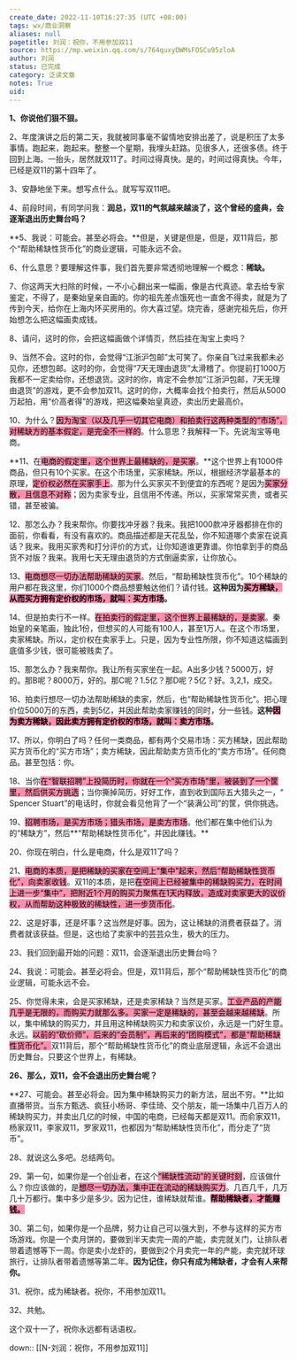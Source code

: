 ```yaml
---
create_date: 2022-11-10T16:27:35 (UTC +08:00)
tags: wx/商业洞察
aliases: null
pagetitle: 刘润：祝你，不用参加双11
source: https://mp.weixin.qq.com/s/764quxyDWMsFOSCu95zloA
author: 刘润
status: 已完成
category: 泛读文章
notes: True
uid: 
---
```


**1、你说他们狠不狠。**

2、年度演讲之后的第二天，我就被同事毫不留情地安排出差了，说是积压了太多事情。跑起来，跑起来。整整一个星期，我埋头赶路。见很多人，还很多债。终于回到上海。一抬头，居然就双11了。时间过得真快。是的，时间过得真快。今年，已经是双11的第十四年了。

3、安静地坐下来。想写点什么。就写写双11吧。

4、前段时间，有同学问我：**润总，双11的气氛越来越淡了，这个曾经的盛典，会逐渐退出历史舞台吗？**

**5、我说：可能会。甚至必将会。**但是，关键是但是，但是，双11背后，那个“帮助稀缺性货币化”的商业逻辑，可能永远不会。

6、什么意思？要理解这件事，我们首先要非常透彻地理解一个概念：**稀缺。**

7、你这两天大扫除的时候，一不小心翻出来一幅画，像是古代真迹。拿去给专家鉴定，不得了，是秦始皇亲自画的。你的祖先差点饿死也一直舍不得卖，就是为了传到今天，给你在上海内环买房用的。你大喜过望。烧完香，感谢完祖先后，你开始想怎么把这幅画卖成钱。

8、请问，这时的你，会把这幅画做个详情页，然后挂在淘宝上卖吗？

9、当然不会。这时的你，会觉得“江浙沪包邮”太可笑了。你亲自飞过来我都未必见你，还想包邮。这时的你，会觉得“7天无理由退货”太滑稽了。你提前打1000万我都不一定卖给你，还想退货。这时的你，肯定不会参加“江浙沪包邮，7天无理由退货”的游戏，更不会参加双11。这时的你，大概率会找个拍卖行，然后从5000万起拍，用“价高者得”的游戏，把这幅秦始皇真迹，卖出历史最高价。

10、为什么？<mark style="background: #FF5582A6;">因为淘宝（以及几乎一切其它电商）和拍卖行这两种类型的“市场”，对稀缺方的基本假定，是完全不一样的</mark>。什么意思？我解释一下。先说淘宝等电商。

**11、在<mark style="background: #FF5582A6;">电商的假定里，这个世界上最稀缺的，是买家</mark>。**这个世界上有1000件商品，但只有10个买家。在这个市场里，买家稀缺。所以，根据经济学最基本的原理，<mark style="background: #FF5582A6;">定价权必然在买家手上</mark>。那为什么买家买不到便宜的东西呢？是因为<mark style="background: #FF5582A6;">买家分散，且信息不对称</mark>；因为卖家专业，且信用不传递。所以，买家常常买贵，或者买错，甚至被骗。

12、那怎么办？我来帮你。你要找冲牙器？我来。我把1000款冲牙器都排在你的面前，你看看，有没有喜欢的。商品描述都是天花乱坠，你不知道哪个卖家在说真话？我来。我用买家秀和打分评价的方式，让你知道谁更靠谱。你怕拿到手的商品货不对版？我来。我用七天无理由退货的方式倒逼卖家，让你放心。

13、<mark style="background: #FF5582A6;">电商想尽一切办法帮助稀缺的买家</mark>。然后，“帮助稀缺性货币化”。10个稀缺的用户都在我这里，你们1000个商品想要触达他们？请付钱。**这种因为<mark style="background: #FF5582A6;">买方稀缺，从而买方拥有定价权的市场，就叫：买方市场</mark>。**

14、但是拍卖行不一样。<mark style="background: #FF5582A6;">在拍卖行的假定里，这个世界上最稀缺的，是卖家</mark>。秦始皇的亲笔画，独此1份，但想买的人可能有100人，甚至1万人。在这个市场里，卖家稀缺。所以，定价权在卖家手上。只是，因为专业性所限，你不知道这幅画到底值多少钱，很可能被贱卖了。

15、那怎么办？我来帮你。我让所有买家坐在一起。A出多少钱？5000万，好的。那B呢？8000万，好的。那C呢？1.5亿？那D呢？5亿？好。3,2,1，成交。

16、拍卖行想尽一切办法帮助稀缺的卖家，然后，也“帮助稀缺性货币化”。把心理价位5000万的东西，卖到5亿，并因此帮助卖家赚钱的同时，分一些钱。**这种<mark style="background: #FF5582A6;">因为卖方稀缺，因此卖方拥有定价权的市场，就叫：卖方市场</mark>。**

17、所以，你明白了吗？任何一类商品，都有两个交易市场：买方稀缺，因此帮助买方货币化的“买方市场”；卖方稀缺，因此帮助卖方货币化的“卖方市场”。任何商品。甚至包括：你。

18、当你<mark style="background: #FF5582A6;">在“智联招聘”上投简历时，你就在一个“买方市场”里，被装到了一个筐里，然后供买方挑选</mark>；当你撕掉简历，好好工作，直到收到国际五大猎头之一，“ Spencer Stuart”的电话时，你就会看见他背了一个“装满公司”的筐，供你挑选。

19、<mark style="background: #FF5582A6;">招聘市场，是买方市场；猎头市场，是卖方市场</mark>。他们都在集中他们认为的“稀缺方”，然后**“帮助稀缺性货币化”，并因此赚钱。**

20、你现在明白，什么是电商，什么是双11了吗？

21、<mark style="background: #FF5582A6;">电商的本质，是把稀缺的买家在空间上“集中”起来，然后“帮助稀缺性货币化”，向卖家收钱</mark>。双11的本质，是把<mark style="background: #FF5582A6;">在空间上已经被集中的稀缺购买力，在时间上进一步“集中”，把附近1个月的购买力聚焦在1天内释放，造成对卖家更大的议价权，从而帮助这种极致的稀缺性，进一步货币化</mark>。

22、这是好事，还是坏事？这当然是好事。因为，这让稀缺的消费者获益了。消费者就该获益。但是，这也给了卖家中的芸芸众生，极大的压力。

23、我们回到最开始的问题：双11，会逐渐退出历史舞台吗？

24、我说：可能会。甚至必将会。但是，双11背后，那个“帮助稀缺性货币化”的商业逻辑，可能永远不会。

25、你觉得未来，会是买家稀缺，还是卖家稀缺？当然是买家。<mark style="background: #FF5582A6;">工业产品的产能几乎是无限的，而购买力就那么多。买家一定是稀缺的，甚至会越来越稀缺</mark>。所以，集中稀缺的购买力，并且用这种稀缺购买力和卖家议价，永远是一门好生意。永远。<mark style="background: #FF5582A6;">以前的“砍价师”，后来的“会员制”，再后来的“团购模式”，都是“帮助稀缺性货币化”。</mark>双11背后，那个“帮助稀缺性货币化”的商业底层逻辑，永远不会退出历史舞台。只要这个世界上，有稀缺。

**26、那么，双11，会不会退出历史舞台呢？**

**27、可能会。甚至必将会。因为集中稀缺购买力的新方法，层出不穷。**比如直播带货。当东方甄选、疯狂小杨哥、李佳琦、交个朋友，能一场集中几百万人的稀缺购买力，并卖出几亿的时候，中国的电商，已经每天都是双11。而俞家双11，杨家双11，李家双11，罗家双11，也都因为“帮助稀缺性货币化”，而分走了“货币”。

28、就说这么多吧。总结两句。

29、第一句，如果你是一个创业者，在这个<mark style="background: #FF5582A6;">“稀缺性流动”的关键时刻</mark>，应该做什么？你应该做的，是<mark style="background: #FF5582A6;">想尽一切办法，集中正在流动的稀缺购买力</mark>。几百几千，几万几十万都行。集中多少是多少。因为记住，谁稀缺就帮谁。**<mark style="background: #FF5582A6;">帮助稀缺者，才能赚钱。</mark>**

30、第二句，如果你是一个品牌，努力让自己可以强大到，不参与这样的买方市场游戏。你是一个卖月饼的，要做到半天卖完一周的产能，卖完就关门，让排队者带着遗憾等下一周。你是卖小龙虾的，要做到2个月卖完一年的产能，卖完就环球旅行，让排队者带着遗憾等第二年。**因为记住，你只有成为稀缺者，才会有人来帮你。**

31、祝你，成为稀缺者。祝你，不用参加双11。

32、共勉。  

这个双十一了，祝你永远都有话语权。

down:: [[N-刘润：祝你，不用参加双11]]